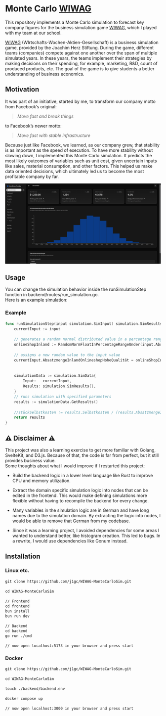 # Monte Carlo [WIWAG](https://playeconomy.de/planspiele/wiwag/)

This repository implements a Monte Carlo simulation to forecast key company figures for the business simulation game
[WIWAG](https://playeconomy.de/planspiele/wiwag/), which I played with my team at our school.

[WIWAG](https://playeconomy.de/planspiele/wiwag/) (WIrtschafts-Wochen-Aktien-Gesellschaft) is a business simulation game, provided by the Joachim Herz Stiftung.
During the game, different teams (companies) compete against one another over the span of multiple simulated years.
In these years, the teams implement their strategies by making decisions on their spending,
for example, marketing, R&D, count of produced products, etc.
The goal of the game is to give students a better understanding of business economics.

## Motivation

It was part of an initiative, started by me, to transform our company motto from Facebook’s original:

> _Move fast and break things_

to Facebook’s newer motto:

> _Move fast with stable infrastructure_

Because just like Facebook, we learned, as our company grew, that stability is as important as the speed of execution.
To have more stability without slowing down, I implemented this Monte Carlo simulation.
It predicts the most likely outcomes of variables such as unit cost,
given uncertain inputs like sales, material consumption, and other factors.
This helped us make data oriented decisions, which ultimately led us to become the most profitable company by far.

![An image showing the simulation viewer](/screenshot_website.png)

## Usage
You can change the simulation behavior inside the runSimulationStep function in backend/routes/run_simulation.go. <br>
Here is an example simulation:

### Example

```` go
func runSimulationStep(input simulation.SimInput) simulation.SimResults {
    currentInput := input
	
	// generates a random normal distributed value in a percentage range under the provided value
	onlineShopInland := RandomNormFloatInPercentageRangeUnder(input.AbsatzmengeInlandOnlineshopHoheQualität, 0.2)
	
	// assigns a new random value to the input value
	currentInput.AbsatzmengeInlandOnlineshopHoheQualität = onlineShopInland
	
	
	simulationData := simulation.SimData{
		Input:   currentInput,
		Results: simulation.SimResults{},
	}
	// runs simulation with specified parameters
	results := simulationData.GetResults()

	//stückSelbstkosten := results.Selbstkosten / (results.AbsatzmengeInlandGesamt + results.AbsatzmengeAuslandGesamt)
	return results
}
````

## ⚠️ Disclaimer ⚠️
This project was also a learning exercise to get more familiar with Golang, SvelteKit, and D3.js.
Because of that, the code is far from perfect, but it still provides business value. <br>
Some thoughts about what I would improve if I restarted this project:

- Build the backend logic in a lower level language like Rust to improve CPU and memory utilization.

- Extract the domain specific simulation logic into nodes that can be edited in the frontend.
  This would make defining simulations more flexible without having to recompile the backend for every change.

- Many variables in the simulation logic are in German and have long names due to the simulation domain.
  By extracting the logic into nodes, I would be able to remove that German from my codebase.

- Since it was a learning project,
  I avoided dependencies for some areas I wanted to understand better, like histogram creation.
  This led to bugs.
  In a rewrite, I would use dependencies like Gonum instead.

## Installation

### Linux etc.
````
git clone https://github.com/j1gc/WIWAG-MonteCarloSim.git

cd WIWAG-MonteCarloSim

// Frontend
cd frontend
bun install
bun run dev

// Backend
cd backend
go run ./cmd

// now open localhost:5173 in your browser and press start
````

### Docker
````
git clone https://github.com/j1gc/WIWAG-MonteCarloSim.git

cd WIWAG-MonteCarloSim

touch ./backend/backend.env

docker compose up

// now open localhost:3000 in your browser and press start
````
